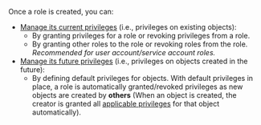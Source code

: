 Once a role is created, you can:

- [Manage its current
  privileges](/security/cloud/access-control/manage-roles/#manage-current-privileges-for-a-role)
  (i.e., privileges on existing objects):
  - By granting privileges for a role or revoking privileges from a role.
  - By granting other roles to the role or revoking roles from the role.
    *Recommended for user account/service account roles.*
- [Manage its future
  privileges](/security/cloud/access-control/manage-roles/#manage-future-privileges-for-a-role)
  (i.e., privileges on objects created in the future):
  - By defining default privileges for objects. With default privileges in
   place, a role is automatically granted/revoked privileges as new objects are
   created by **others** (When an object is created, the creator is granted all
   [applicable privileges](/security/appendix/appendix-privileges/) for that
   object automatically).
